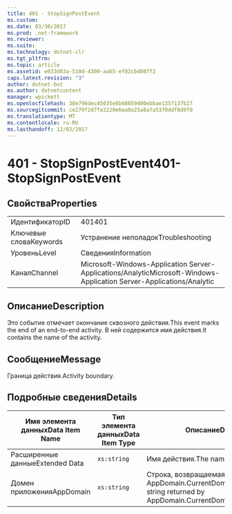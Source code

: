 ```yaml
---
title: 401 - StopSignPostEvent
ms.custom: 
ms.date: 03/30/2017
ms.prod: .net-framework
ms.reviewer: 
ms.suite: 
ms.technology: dotnet-clr
ms.tgt_pltfrm: 
ms.topic: article
ms.assetid: e033d03a-510d-4300-aa65-ef02cb4807f2
caps.latest.revision: "3"
author: dotnet-bot
ms.author: dotnetcontent
manager: wpickett
ms.openlocfilehash: 30e796dec45035e6b68659400ebbae1357137b27
ms.sourcegitcommit: ce279f2d7fe2220e6ea0a25a8a7a5370ddf8d9f0
ms.translationtype: MT
ms.contentlocale: ru-RU
ms.lasthandoff: 12/02/2017
---
```

# <a name="401--stopsignpostevent"></a><span data-ttu-id="b1e2c-102">401 - StopSignPostEvent</span><span class="sxs-lookup"><span data-stu-id="b1e2c-102">401- StopSignPostEvent</span></span>
## <a name="properties"></a><span data-ttu-id="b1e2c-103">Свойства</span><span class="sxs-lookup"><span data-stu-id="b1e2c-103">Properties</span></span>  
  
|||  
|-|-|  
|<span data-ttu-id="b1e2c-104">Идентификатор</span><span class="sxs-lookup"><span data-stu-id="b1e2c-104">ID</span></span>|<span data-ttu-id="b1e2c-105">401</span><span class="sxs-lookup"><span data-stu-id="b1e2c-105">401</span></span>|  
|<span data-ttu-id="b1e2c-106">Ключевые слова</span><span class="sxs-lookup"><span data-stu-id="b1e2c-106">Keywords</span></span>|<span data-ttu-id="b1e2c-107">Устранение неполадок</span><span class="sxs-lookup"><span data-stu-id="b1e2c-107">Troubleshooting</span></span>|  
|<span data-ttu-id="b1e2c-108">Уровень</span><span class="sxs-lookup"><span data-stu-id="b1e2c-108">Level</span></span>|<span data-ttu-id="b1e2c-109">Сведения</span><span class="sxs-lookup"><span data-stu-id="b1e2c-109">Information</span></span>|  
|<span data-ttu-id="b1e2c-110">Канал</span><span class="sxs-lookup"><span data-stu-id="b1e2c-110">Channel</span></span>|<span data-ttu-id="b1e2c-111">Microsoft-Windows-Application Server-Applications/Analytic</span><span class="sxs-lookup"><span data-stu-id="b1e2c-111">Microsoft-Windows-Application Server-Applications/Analytic</span></span>|  
  
## <a name="description"></a><span data-ttu-id="b1e2c-112">Описание</span><span class="sxs-lookup"><span data-stu-id="b1e2c-112">Description</span></span>  
 <span data-ttu-id="b1e2c-113">Это событие отмечает окончание сквозного действия.</span><span class="sxs-lookup"><span data-stu-id="b1e2c-113">This event marks the end of an end-to-end activity.</span></span> <span data-ttu-id="b1e2c-114">В ней содержится имя действия.</span><span class="sxs-lookup"><span data-stu-id="b1e2c-114">It contains the name of the activity.</span></span>  
  
## <a name="message"></a><span data-ttu-id="b1e2c-115">Сообщение</span><span class="sxs-lookup"><span data-stu-id="b1e2c-115">Message</span></span>  
 <span data-ttu-id="b1e2c-116">Граница действия.</span><span class="sxs-lookup"><span data-stu-id="b1e2c-116">Activity boundary.</span></span>  
  
## <a name="details"></a><span data-ttu-id="b1e2c-117">Подробные сведения</span><span class="sxs-lookup"><span data-stu-id="b1e2c-117">Details</span></span>  
  
|<span data-ttu-id="b1e2c-118">Имя элемента данных</span><span class="sxs-lookup"><span data-stu-id="b1e2c-118">Data Item Name</span></span>|<span data-ttu-id="b1e2c-119">Тип элемента данных</span><span class="sxs-lookup"><span data-stu-id="b1e2c-119">Data Item Type</span></span>|<span data-ttu-id="b1e2c-120">Описание</span><span class="sxs-lookup"><span data-stu-id="b1e2c-120">Description</span></span>|  
|--------------------|--------------------|-----------------|  
|<span data-ttu-id="b1e2c-121">Расширенные данные</span><span class="sxs-lookup"><span data-stu-id="b1e2c-121">Extended Data</span></span>|`xs:string`|<span data-ttu-id="b1e2c-122">Имя действия.</span><span class="sxs-lookup"><span data-stu-id="b1e2c-122">The name of the activity.</span></span>|  
|<span data-ttu-id="b1e2c-123">Домен приложения</span><span class="sxs-lookup"><span data-stu-id="b1e2c-123">AppDomain</span></span>|`xs:string`|<span data-ttu-id="b1e2c-124">Строка, возвращаемая AppDomain.CurrentDomain.FriendlyName.</span><span class="sxs-lookup"><span data-stu-id="b1e2c-124">The string returned by AppDomain.CurrentDomain.FriendlyName.</span></span>|
